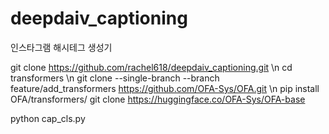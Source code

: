# deepdaiv_captioning
인스타그램 해시테그 생성기

git clone https://github.com/rachel618/deepdaiv_captioning.git \n
cd transformers \n
git clone --single-branch --branch feature/add_transformers https://github.com/OFA-Sys/OFA.git \n
pip install OFA/transformers/
git clone https://huggingface.co/OFA-Sys/OFA-base

python cap_cls.py
